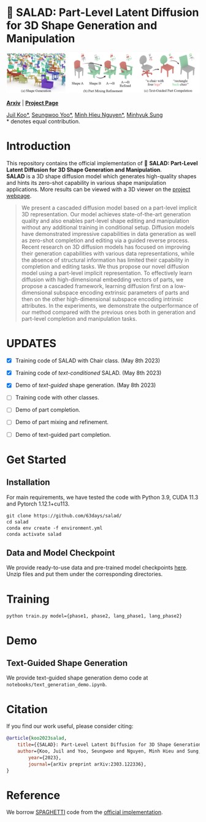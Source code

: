 # 🥗 SALAD: Part-Level Latent Diffusion for 3D Shape Generation and Manipulation

![teaser](./docs/images/salad_teaser.png)


[**Arxiv**](https://arxiv.org/abs/2303.12236) | [**Project Page**](https://salad3d.github.io/) <br>

[Juil Koo\*](https://63days.github.io/), [Seungwoo Yoo\*](https://dvelopery0115.github.io/), [Minh Hieu Nguyen\*](https://min-hieu.github.io/), [Minhyuk Sung](https://mhsung.github.io/) <br>
\* denotes equal contribution.

# Introduction
This repository contains the official implementation of 🥗 **SALAD: Part-Level Latent Diffusion for 3D Shape Generation and Manipulation**.<br>
**SALAD** is a 3D shape diffusion model which generates high-quality shapes and hints its zero-shot capability in various shape manipulation applications. More results can be viewed with a 3D viewer on the [project webpage](https://salad3d.github.io).

[//]: # (### Abstract)
> We present a cascaded diffusion model based on a part-level implicit 3D representation. Our model achieves state-of-the-art generation quality and also enables part-level shape editing and manipulation without any additional training in conditional setup. Diffusion models have demonstrated impressive capabilities in data generation as well as zero-shot completion and editing via a guided reverse process. Recent research on 3D diffusion models has focused on improving their generation capabilities with various data representations, while the absence of structural information has limited their capability in completion and editing tasks. We thus propose our novel diffusion model using a part-level implicit representation. To effectively learn diffusion with high-dimensional embedding vectors of parts, we propose a cascaded framework, learning diffusion first on a low-dimensional subspace encoding extrinsic parameters of parts and then on the other high-dimensional subspace encoding intrinsic attributes. In the experiments, we demonstrate the outperformance of our method compared with the previous ones both in generation and part-level completion and manipulation tasks.

# UPDATES

- [x] Training code of SALAD with Chair class. (May 8th 2023)
- [x] Training code of *text-conditioned* SALAD. (May 8th 2023)
- [x] Demo of *text-guided* shape generation.  (May 8th 2023)
- [ ] Training code with other classes.
- [ ] Demo of part completion.
- [ ] Demo of part mixing and refinement.
- [ ] Demo of text-guided part completion.


# Get Started

## Installation

For main requirements, we have tested the code with Python 3.9, CUDA 11.3 and Pytorch 1.12.1+cu113.

```
git clone https://github.com/63days/salad/
cd salad
conda env create -f environment.yml
conda activate salad
```

## Data and Model Checkpoint
We provide ready-to-use data and pre-trained model checkpoints [here](https://kaistackr-my.sharepoint.com/:f:/g/personal/63days_kaist_ac_kr/ElMkKIvm33FPoJiuDYxGFNcBr53_Y8sMHIy196u9HDFrnQ?e=5LUp7b). 
Unzip files and put them under the corresponding directories.


# Training
```
python train.py model={phase1, phase2, lang_phase1, lang_phase2}
```

# Demo
## Text-Guided Shape Generation

We provide text-guided shape generation demo code at `notebooks/text_generation_demo.ipynb`.

# Citation
If you find our work useful, please consider citing:

```bibtex
@article{koo2023salad,
    title={{SALAD}: Part-Level Latent Diffusion for 3D Shape Generation and Manipulation},
    author={Koo, Juil and Yoo, Seungwoo and Nguyen, Minh Hieu and Sung, Minhyuk},
		year={2023},
		journal={arXiv preprint arXiv:2303.122336},
}
```

# Reference
We borrow [SPAGHETTI](https://amirhertz.github.io/spaghetti/) code from the [official implementation](https://github.com/amirhertz/spaghetti).
